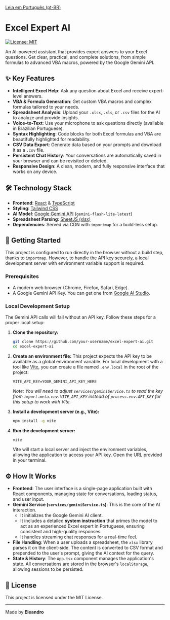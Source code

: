 [Leia em Português (pt-BR)](./README.pt-BR.md)

# Excel Expert AI

[![License: MIT](https://img.shields.io/badge/License-MIT-yellow.svg)](https://opensource.org/licenses/MIT)

An AI-powered assistant that provides expert answers to your Excel questions. Get clear, practical, and complete solutions, from simple formulas to advanced VBA macros, powered by the Google Gemini API.

<!-- Add a screenshot or GIF of the application here -->


## ✨ Key Features

-   **Intelligent Excel Help**: Ask any question about Excel and receive expert-level answers.
-   **VBA & Formula Generation**: Get custom VBA macros and complex formulas tailored to your needs.
-   **Spreadsheet Analysis**: Upload your `.xlsx`, `.xls`, or `.csv` files for the AI to analyze and provide insights.
-   **Voice-to-Text**: Use your microphone to ask questions directly (available in Brazilian Portuguese).
-   **Syntax Highlighting**: Code blocks for both Excel formulas and VBA are beautifully highlighted for readability.
-   **CSV Data Export**: Generate data based on your prompts and download it as a `.csv` file.
-   **Persistent Chat History**: Your conversations are automatically saved in your browser and can be revisited or deleted.
-   **Responsive Design**: A clean, modern, and fully responsive interface that works on any device.

## 🛠️ Technology Stack

-   **Frontend**: [React](https://reactjs.org/) & [TypeScript](https://www.typescriptlang.org/)
-   **Styling**: [Tailwind CSS](https://tailwindcss.com/)
-   **AI Model**: [Google Gemini API](https://ai.google.dev/) (`gemini-flash-lite-latest`)
-   **Spreadsheet Parsing**: [SheetJS (xlsx)](https://sheetjs.com/)
-   **Dependencies**: Served via CDN with `importmap` for a build-less setup.

## 🚀 Getting Started

This project is configured to run directly in the browser without a build step, thanks to `importmap`. However, to handle the API key securely, a local development server with environment variable support is required.

### Prerequisites

-   A modern web browser (Chrome, Firefox, Safari, Edge).
-   A Google Gemini API Key. You can get one from [Google AI Studio](https://aistudio.google.com/app/apikey).

### Local Development Setup

The Gemini API calls will fail without an API key. Follow these steps for a proper local setup:

1.  **Clone the repository:**
    ```bash
    git clone https://github.com/your-username/excel-expert-ai.git
    cd excel-expert-ai
    ```

2.  **Create an environment file:**
    This project expects the API key to be available as a global environment variable. For local development with a tool like [Vite](https://vitejs.dev/), you can create a file named `.env.local` in the root of the project:
    ```
    VITE_API_KEY=YOUR_GEMINI_API_KEY_HERE
    ```
    *Note: You will need to adjust `services/geminiService.ts` to read the key from `import.meta.env.VITE_API_KEY` instead of `process.env.API_KEY` for this setup to work with Vite.*

3.  **Install a development server (e.g., Vite):**
    ```bash
    npm install -g vite
    ```

4.  **Run the development server:**
    ```bash
    vite
    ```
    Vite will start a local server and inject the environment variables, allowing the application to access your API key. Open the URL provided in your terminal.

## ⚙️ How It Works

-   **Frontend**: The user interface is a single-page application built with React components, managing state for conversations, loading status, and user input.
-   **Gemini Service (`services/geminiService.ts`)**: This is the core of the AI interaction.
    -   It initializes the Google Gemini AI client.
    -   It includes a detailed **system instruction** that primes the model to act as an experienced Excel expert in Portuguese, ensuring consistent and high-quality responses.
    -   It handles streaming chat responses for a real-time feel.
-   **File Handling**: When a user uploads a spreadsheet, the `xlsx` library parses it on the client-side. The content is converted to CSV format and prepended to the user's prompt, giving the AI context for the query.
-   **State & History**: The `App.tsx` component manages the application's state. All conversations are stored in the browser's `localStorage`, allowing sessions to be persisted.

## 📄 License

This project is licensed under the MIT License.

---
Made by **Eleandro**

